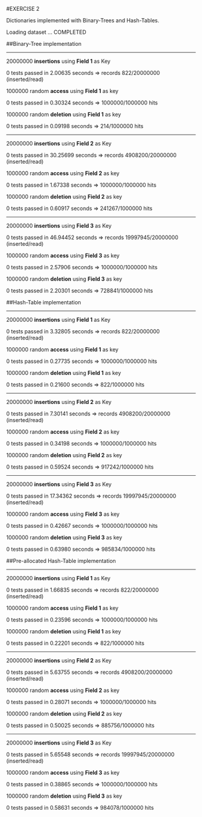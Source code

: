 #EXERCISE 2

Dictionaries implemented with Binary-Trees and Hash-Tables.

Loading dataset ... COMPLETED

##Binary-Tree implementation

***
20000000 **insertions** using **Field 1** as Key

0 tests passed in 2.00635 seconds
=> records 822/20000000 (inserted/read)

1000000 random **access** using **Field 1** as key

0 tests passed in 0.30324 seconds
=> 1000000/1000000 hits

1000000 random **deletion** using **Field 1** as key

0 tests passed in 0.09198 seconds
=> 214/1000000 hits


***
20000000 **insertions** using **Field 2** as Key

0 tests passed in 30.25699 seconds
=> records 4908200/20000000 (inserted/read)

1000000 random **access** using **Field 2** as key

0 tests passed in 1.67338 seconds
=> 1000000/1000000 hits

1000000 random **deletion** using **Field 2** as key

0 tests passed in 0.60917 seconds
=> 241267/1000000 hits


***
20000000 **insertions** using **Field 3** as Key

0 tests passed in 46.94452 seconds
=> records 19997945/20000000 (inserted/read)

1000000 random **access** using **Field 3** as key

0 tests passed in 2.57906 seconds
=> 1000000/1000000 hits

1000000 random **deletion** using **Field 3** as key

0 tests passed in 2.20301 seconds
=> 728841/1000000 hits


##Hash-Table implementation

***
20000000 **insertions** using **Field 1** as Key

0 tests passed in 3.32805 seconds
=> records 822/20000000 (inserted/read)

1000000 random **access** using **Field 1** as key

0 tests passed in 0.27735 seconds
=> 1000000/1000000 hits

1000000 random **deletion** using **Field 1** as key

0 tests passed in 0.21600 seconds
=> 822/1000000 hits


***
20000000 **insertions** using **Field 2** as Key

0 tests passed in 7.30141 seconds
=> records 4908200/20000000 (inserted/read)

1000000 random **access** using **Field 2** as key

0 tests passed in 0.34198 seconds
=> 1000000/1000000 hits

1000000 random **deletion** using **Field 2** as key

0 tests passed in 0.59524 seconds
=> 917242/1000000 hits


***
20000000 **insertions** using **Field 3** as Key

0 tests passed in 17.34362 seconds
=> records 19997945/20000000 (inserted/read)

1000000 random **access** using **Field 3** as key

0 tests passed in 0.42667 seconds
=> 1000000/1000000 hits

1000000 random **deletion** using **Field 3** as key

0 tests passed in 0.63980 seconds
=> 985834/1000000 hits


##Pre-allocated Hash-Table implementation

***
20000000 **insertions** using **Field 1** as Key

0 tests passed in 1.66835 seconds
=> records 822/20000000 (inserted/read)

1000000 random **access** using **Field 1** as key

0 tests passed in 0.23596 seconds
=> 1000000/1000000 hits

1000000 random **deletion** using **Field 1** as key

0 tests passed in 0.22201 seconds
=> 822/1000000 hits


***
20000000 **insertions** using **Field 2** as Key

0 tests passed in 5.63755 seconds
=> records 4908200/20000000 (inserted/read)

1000000 random **access** using **Field 2** as key

0 tests passed in 0.28071 seconds
=> 1000000/1000000 hits

1000000 random **deletion** using **Field 2** as key

0 tests passed in 0.50025 seconds
=> 885756/1000000 hits


***
20000000 **insertions** using **Field 3** as Key

0 tests passed in 5.65548 seconds
=> records 19997945/20000000 (inserted/read)

1000000 random **access** using **Field 3** as key

0 tests passed in 0.38865 seconds
=> 1000000/1000000 hits

1000000 random **deletion** using **Field 3** as key

0 tests passed in 0.58631 seconds
=> 984078/1000000 hits


